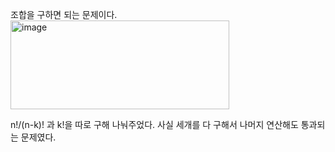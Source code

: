 조합을 구하면 되는 문제이다.
<img width="350" height="142" alt="image" src="https://github.com/user-attachments/assets/be8d92e0-91ec-49d8-b8ac-57cfecb8140a" />

n!/(n-k)! 과 k!을 따로 구해 나눠주었다.
사실 세개를 다 구해서 나머지 연산해도 통과되는 문제였다.
